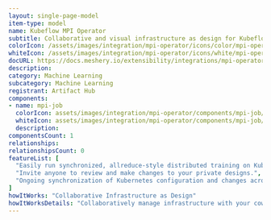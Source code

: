 ```yaml
---
layout: single-page-model
item-type: model
name: Kubeflow MPI Operator
subtitle: Collaborative and visual infrastructure as design for Kubeflow MPI Operator
colorIcon: /assets/images/integration/mpi-operator/icons/color/mpi-operator-color.svg
whiteIcon: /assets/images/integration/mpi-operator/icons/white/mpi-operator-white.svg
docURL: https://docs.meshery.io/extensibility/integrations/mpi-operator
description: 
category: Machine Learning
subcategory: Machine Learning
registrant: Artifact Hub
components: 
- name: mpi-job
  colorIcon: assets/images/integration/mpi-operator/components/mpi-job/icons/color/mpi-job-color.svg
  whiteIcon: assets/images/integration/mpi-operator/components/mpi-job/icons/white/mpi-job-white.svg
  description: 
componentsCount: 1
relationships: 
relationshipsCount: 0
featureList: [
  "Easily run synchronized, allreduce-style distributed training on Kubernetes.",
  "Invite anyone to review and make changes to your private designs.",
  "Ongoing synchronization of Kubernetes configuration and changes across any number of clusters."
]
howItWorks: "Collaborative Infrastructure as Design"
howItWorksDetails: "Collaboratively manage infrastructure with your coworkers synchronously sharing the same designs."
---
```

